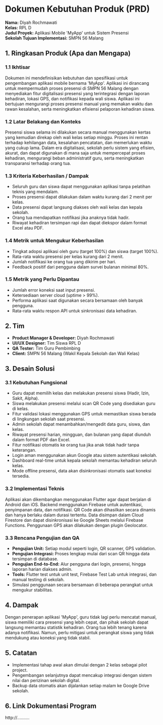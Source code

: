 # Dokumen Kebutuhan Produk (PRD)

**Nama:** Diyah Rochmawati  
**Kelas:** RPL D  
**Judul Proyek:** Aplikasi Mobile 'MyApp' untuk Sistem Presensi  
**Sekolah Tujuan Implementasi:** SMPN 56 Malang

## 1. Ringkasan Produk (Apa dan Mengapa)

### 1.1 Ikhtisar

Dokumen ini mendefinisikan kebutuhan dan spesifikasi untuk pengembangan aplikasi mobile bernama 'MyApp'. Aplikasi ini dirancang untuk mempermudah proses presensi di SMPN 56 Malang dengan menyediakan fitur digitalisasi presensi yang terintegrasi dengan laporan kehadiran, lokasi GPS, dan notifikasi kepada wali siswa. Aplikasi ini bertujuan mengurangi proses presensi manual yang memakan waktu dan rawan kesalahan, serta meningkatkan efisiensi pelaporan kehadiran siswa.

### 1.2 Latar Belakang dan Konteks

Presensi siswa selama ini dilakukan secara manual menggunakan kertas yang kemudian direkap oleh wali kelas setiap minggu. Proses ini rentan terhadap kehilangan data, kesalahan pencatatan, dan memerlukan waktu yang cukup lama. Dalam era digitalisasi, sekolah perlu sistem yang efisien, akurat, dan dapat digunakan di mana saja untuk mempercepat proses kehadiran, mengurangi beban administratif guru, serta meningkatkan transparansi terhadap orang tua.

### 1.3 Kriteria Keberhasilan / Dampak

- Seluruh guru dan siswa dapat menggunakan aplikasi tanpa pelatihan teknis yang mendalam.
- Proses presensi dapat dilakukan dalam waktu kurang dari 2 menit per kelas.
- Data presensi dapat langsung diakses oleh wali kelas dan kepala sekolah.
- Orang tua mendapatkan notifikasi jika anaknya tidak hadir.
- Riwayat kehadiran tersimpan rapi dan dapat diekspor dalam format Excel atau PDF.

### 1.4 Metrik untuk Mengukur Keberhasilan

- Tingkat adopsi aplikasi oleh guru (target 100%) dan siswa (target 100%).
- Rata-rata waktu presensi per kelas kurang dari 2 menit.
- Jumlah notifikasi ke orang tua yang dikirim per hari.
- Feedback positif dari pengguna dalam survei bulanan minimal 80%.

### 1.5 Metrik yang Perlu Dipantau

- Jumlah error koneksi saat input presensi.
- Ketersediaan server cloud (uptime > 99%).
- Performa aplikasi saat digunakan secara bersamaan oleh banyak pengguna.
- Rata-rata waktu respon API untuk sinkronisasi data kehadiran.

## 2. Tim

- **Product Manager & Developer:** Diyah Rochmawati
- **UI/UX Designer:** Tim Siswa RPL D
- **QA Tester:** Tim Guru Pembimbing
- **Client:** SMPN 56 Malang (Wakil Kepala Sekolah dan Wali Kelas)

## 3. Desain Solusi

### 3.1 Kebutuhan Fungsional

- Guru dapat memilih kelas dan melakukan presensi siswa (Hadir, Izin, Sakit, Alpha).
- Siswa melakukan presensi melalui scan QR Code yang disediakan guru di kelas.
- Fitur validasi lokasi menggunakan GPS untuk memastikan siswa berada di lingkungan sekolah saat presensi.
- Admin sekolah dapat menambahkan/mengedit data guru, siswa, dan kelas.
- Riwayat presensi harian, mingguan, dan bulanan yang dapat diunduh dalam format PDF dan Excel.
- Fitur notifikasi otomatis ke orang tua jika anak tidak hadir tanpa keterangan.
- Login aman menggunakan akun Google atau sistem autentikasi sekolah.
- Dashboard real-time untuk kepala sekolah memantau kehadiran seluruh kelas.
- Mode offline presensi, data akan disinkronisasi otomatis saat koneksi tersedia.

### 3.2 Implementasi Teknis

Aplikasi akan dikembangkan menggunakan Flutter agar dapat berjalan di Android dan iOS. Backend menggunakan Firebase untuk autentikasi, penyimpanan data, dan notifikasi. QR Code akan dihasilkan secara dinamis dan hanya berlaku dalam durasi tertentu. Data disimpan dalam Cloud Firestore dan dapat disinkronisasi ke Google Sheets melalui Firebase Functions. Penggunaan GPS akan dilakukan dengan plugin Geolocator.

### 3.3 Rencana Pengujian dan QA

- **Pengujian Unit:** Setiap modul seperti login, QR scanner, GPS validation.
- **Pengujian Integrasi:** Proses lengkap mulai dari scan QR hingga data tersimpan di database.
- **Pengujian End-to-End:** Alur pengguna dari login, presensi, hingga laporan harian diakses admin.
- **Tools:** Flutter test untuk unit test, Firebase Test Lab untuk integrasi, dan manual testing di sekolah.
- Simulasi penggunaan secara bersamaan di beberapa perangkat untuk mengukur stabilitas.

## 4. Dampak

Dengan penerapan aplikasi 'MyApp', guru tidak lagi perlu mencatat manual, siswa memiliki cara presensi yang lebih cepat, dan pihak sekolah dapat langsung memantau statistik kehadiran. Orang tua lebih tenang karena adanya notifikasi. Namun, perlu mitigasi untuk perangkat siswa yang tidak mendukung atau koneksi yang tidak stabil.

## 5. Catatan

- Implementasi tahap awal akan dimulai dengan 2 kelas sebagai pilot project.
- Pengembangan selanjutnya dapat mencakup integrasi dengan sistem nilai dan perizinan sekolah digital.
- Backup data otomatis akan dijalankan setiap malam ke Google Drive sekolah.

## 6. Link Dokumentasi Program

http://..........

